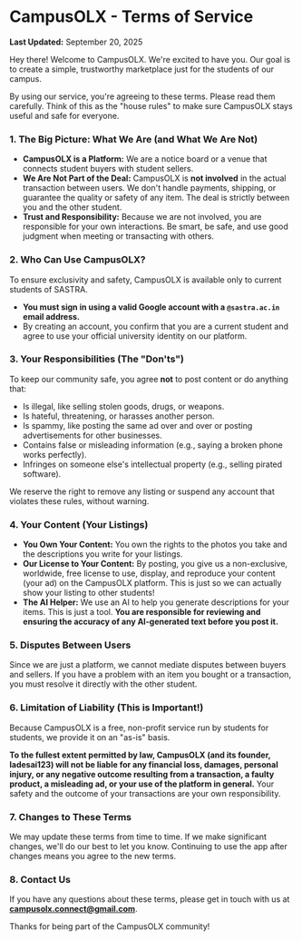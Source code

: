 # CampusOLX - Terms of Service

**Last Updated:** September 20, 2025

Hey there! Welcome to CampusOLX. We're excited to have you. Our goal is to create a simple, trustworthy marketplace just for the students of our campus.

By using our service, you're agreeing to these terms. Please read them carefully. Think of this as the "house rules" to make sure CampusOLX stays useful and safe for everyone.

### 1. The Big Picture: What We Are (and What We Are Not)

*   **CampusOLX is a Platform:** We are a notice board or a venue that connects student buyers with student sellers.
*   **We Are Not Part of the Deal:** CampusOLX is **not involved** in the actual transaction between users. We don't handle payments, shipping, or guarantee the quality or safety of any item. The deal is strictly between you and the other student.
*   **Trust and Responsibility:** Because we are not involved, you are responsible for your own interactions. Be smart, be safe, and use good judgment when meeting or transacting with others.

### 2. Who Can Use CampusOLX?

To ensure exclusivity and safety, CampusOLX is available only to current students of SASTRA.

*   **You must sign in using a valid Google account with a `@sastra.ac.in` email address.**
*   By creating an account, you confirm that you are a current student and agree to use your official university identity on our platform.

### 3. Your Responsibilities (The "Don'ts")

To keep our community safe, you agree **not** to post content or do anything that:
*   Is illegal, like selling stolen goods, drugs, or weapons.
*   Is hateful, threatening, or harasses another person.
*   Is spammy, like posting the same ad over and over or posting advertisements for other businesses.
*   Contains false or misleading information (e.g., saying a broken phone works perfectly).
*   Infringes on someone else's intellectual property (e.g., selling pirated software).

We reserve the right to remove any listing or suspend any account that violates these rules, without warning.

### 4. Your Content (Your Listings)

*   **You Own Your Content:** You own the rights to the photos you take and the descriptions you write for your listings.
*   **Our License to Your Content:** By posting, you give us a non-exclusive, worldwide, free license to use, display, and reproduce your content (your ad) on the CampusOLX platform. This is just so we can actually show your listing to other students!
*   **The AI Helper:** We use an AI to help you generate descriptions for your items. This is just a tool. **You are responsible for reviewing and ensuring the accuracy of any AI-generated text before you post it.**

### 5. Disputes Between Users

Since we are just a platform, we cannot mediate disputes between buyers and sellers. If you have a problem with an item you bought or a transaction, you must resolve it directly with the other student.

### 6. Limitation of Liability (This is Important!)

Because CampusOLX is a free, non-profit service run by students for students, we provide it on an "as-is" basis.

**To the fullest extent permitted by law, CampusOLX (and its founder, ladesai123) will not be liable for any financial loss, damages, personal injury, or any negative outcome resulting from a transaction, a faulty product, a misleading ad, or your use of the platform in general.** Your safety and the outcome of your transactions are your own responsibility.

### 7. Changes to These Terms

We may update these terms from time to time. If we make significant changes, we'll do our best to let you know. Continuing to use the app after changes means you agree to the new terms.

### 8. Contact Us

If you have any questions about these terms, please get in touch with us at **campusolx.connect@gmail.com**.

Thanks for being part of the CampusOLX community!